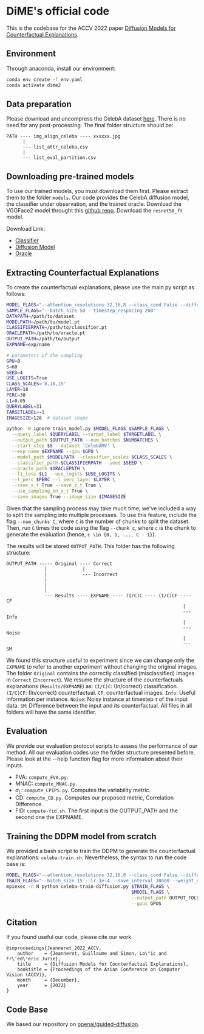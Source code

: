 # DiME's official code

This is the codebase for the ACCV 2022 paper [Diffusion Models for Counterfactual Explanations](https://arxiv.org/abs/2203.15636).

## Environment

Through anaconda, install our environment:

```bash
conda env create -f env.yaml
conda activate dime2
``` 

## Data preparation

Please download and uncompress the CelebA dataset [here](https://mmlab.ie.cuhk.edu.hk/projects/CelebA.html). There is no need for any post-processing. The final folder structure should be:

```
PATH ---- img_align_celeba ---- xxxxxx.jpg
      |
      --- list_attr_celeba.csv
      |
      --- list_eval_partition.csv
```

## Downloading pre-trained models

To use our trained models, you must download them first. Please extract them to the folder `models`. Our code provides the CelebA diffusion model, the classifier under observation, and the trained oracle. Download the VGGFace2 model throught this [github repo](https://github.com/cydonia999/VGGFace2-pytorch). Download the `resnet50_ft` model.

Download Link:

- [Classifier](https://drive.google.com/file/d/1OqjWns4NSu6AiKkOnpUOjUHzA8sQlaOA/view?usp=sharing)
- [Diffusion Model](https://drive.google.com/file/d/17iB1aL4xctDukov-OIDuKqZdQ9YB1ZQz/view?usp=sharing)
- [Oracle](https://drive.google.com/file/d/1Ua9gK1BiUTG4wIkhpBpWyn6B-OCQKKMx/view?usp=sharing)


## Extracting Counterfactual Explanations

To create the counterfactual explanations, please use the main.py script as follows:

```bash
MODEL_FLAGS="--attention_resolutions 32,16,8 --class_cond False --diffusion_steps 500 --learn_sigma True --noise_schedule linear --num_channels 128 --num_heads 4 --num_res_blocks 2 --resblock_updown True --use_fp16 True --use_scale_shift_norm True"
SAMPLE_FLAGS="--batch_size 50 --timestep_respacing 200"
DATAPATH=/path/to/dataset
MODELPATH=/path/to/model.pt
CLASSIFIERPATH=/path/to/classifier.pt
ORACLEPATH=/path/to/oracle.pt
OUTPUT_PATH=/path/to/output
EXPNAME=exp/name

# parameters of the sampling
GPU=0
S=60
SEED=4
USE_LOGITS=True
CLASS_SCALES='8,10,15'
LAYER=18
PERC=30
L1=0.05
QUERYLABEL=31
TARGETLABEL=-1
IMAGESIZE=128  # dataset shape

python -W ignore train_model.py $MODEL_FLAGS $SAMPLE_FLAGS \
  --query_label $QUERYLABEL --target_label $TARGETLABEL \
  --output_path $OUTPUT_PATH --num_batches $NUMBATCHES \
  --start_step $S --dataset 'CelebAMV' \
  --exp_name $EXPNAME --gpu $GPU \
  --model_path $MODELPATH --classifier_scales $CLASS_SCALES \
  --classifier_path $CLASSIFIERPATH --seed $SEED \
  --oracle_path $ORACLEPATH \
  --l1_loss $L1 --use_logits $USE_LOGITS \
  --l_perc $PERC --l_perc_layer $LAYER \
  --save_x_t True --save_z_t True \
  --use_sampling_on_x_t True \
  --save_images True --image_size $IMAGESIZE
```

Given that the sampling process may take much time, we've included a way to split the sampling into multiple processes. To use this feature, include the flag `--num_chunks C`, where `C` is the number of chunks to split the dataset. Then, run `C` times the code using the flag `--chunk c`, where `c` is the chunk to generate the evaluation (hence, `c \in {0, 1, ..., C - 1}`).

The results will be stored `OUTPUT_PATH`. This folder has the following structure:

```
OUTPUT_PATH ----- Original ---- Correct
              |             |
              |             --- Incorrect
              |
              |
              |
              --- Results ---- EXPNAME ---- (I/C)C ---- (I/C)CF ---- CF
                                                                 |
                                                                 --- Info
                                                                 |
                                                                 --- Noise
                                                                 |
                                                                 --- SM
```

We found this structure useful to experiment since we can change only the `EXPNAME` to refer to another experiment without changing the original images. The folder `Original` contains the correctly classified (misclassified) images in `Correct` (`Incorrect`). We resume the structure of the counterfactuals explanations (`Results/EXPNAME`) as: `(I/C)C`: (In/correct) classification. `(I/C)CF`: (In/correct) counterfactual. `CF`: counterfactual images. `Info`: Useful information per instance. `Noise`: Noisy instance at timestep $\tau$ of the input data. `SM`: Difference between the input and its counterfactual. All files in all folders will have the same identifier.


## Evaluation

We provide our evaluation protocol scripts to assess the performance of our method. All our evaluation codes use the folder structure presented before. Please look at the --help function flag for more information about their inputs.
- FVA: `compute_FVA.py`.
- MNAC: `compute_MNAC.py`.
- $\sigma_L$: `compute_LPIPS.py`. Computes the variability metric.
- CD: `compute_CD.py`. Computes our proposed metric, Correlation Difference.
- FID: `compute-fid.sh`. The first input is the OUTPUT_PATH and the second one the EXPNAME.


## Training the DDPM model from scratch

We provided a bash script to train the DDPM to generate the counterfactual explanations: `celeba-train.sh`. Nevertheless, the syntax to run the code base is:

```bash
MODEL_FLAGS="--attention_resolutions 32,16,8 --class_cond False --diffusion_steps 500 --image_size 128 --learn_sigma True --noise_schedule linear --num_channels 128 --num_head_channels 64 --num_res_blocks 2 --resblock_updown True --use_fp16 True --use_scale_shift_norm True"
TRAIN_FLAGS="--batch_size 15 --lr 1e-4 --save_interval 30000 --weight_decay 0.05 --dropout 0.0"
mpiexec -n N python celeba-train-diffusion.py $TRAIN_FLAGS \
                                              $MODEL_FLAGS \
                                              --output_path OUTPUT_FOLDER \
                                              --gpus GPUS
```

## Citation

If you found useful our code, please cite our work.

```
@inproceedings{Jeanneret_2022_ACCV,
    author    = {Jeanneret, Guillaume and Simon, Lo\"ic and Fr\'ed\'eric Jurie},
    title     = {Diffusion Models for Counterfactual Explanations},
    booktitle = {Proceedings of the Asian Conference on Computer Vision (ACCV)},
    month     = {December},
    year      = {2022}
}
``` 

## Code Base

We based our repository on [openai/guided-diffusion](https://github.com/openai/guided-diffusion).
